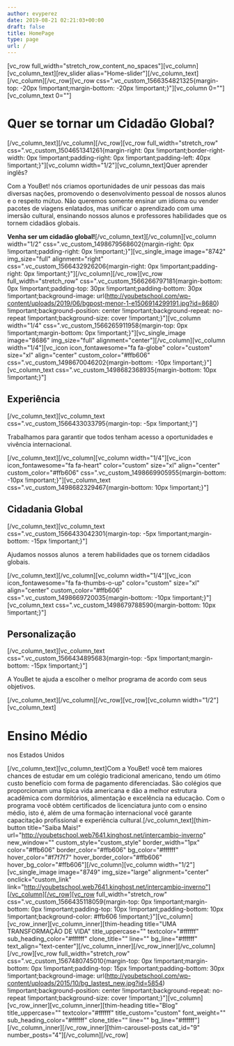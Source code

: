 ```yaml
---
author: evyperez
date: 2019-08-21 02:21:03+00:00
draft: false
title: HomePage
type: page
url: /
---
```


[vc_row full_width="stretch_row_content_no_spaces"][vc_column][vc_column_text][rev_slider alias="Home-slider"][/vc_column_text][/vc_column][/vc_row][vc_row css=".vc_custom_1566354821325{margin-top: -20px !important;margin-bottom: -20px !important;}"][vc_column 0=""][vc_column_text 0=""]




# Quer se tornar um Cidadão Global?




[/vc_column_text][/vc_column][/vc_row][vc_row full_width="stretch_row" css=".vc_custom_1504651341261{margin-right: 0px !important;border-right-width: 0px !important;padding-right: 0px !important;padding-left: 40px !important;}"][vc_column width="1/2"][vc_column_text]Quer aprender inglês?  

Com a YouBet! nós criamos oportunidades de unir pessoas das mais diversas nações, promovendo o desenvolvimento pessoal de nossos alunos e o respeito mútuo. Não queremos somente ensinar um idioma ou vender pacotes de viagens enlatados, mas unificar o aprendizado com uma imersão cultural, ensinando nossos alunos e professores habilidades que os tornem cidadãos globais.  

**Venha ser um cidadão global!**[/vc_column_text][/vc_column][vc_column width="1/2" css=".vc_custom_1498679568602{margin-right: 0px !important;padding-right: 0px !important;}"][vc_single_image image="8742" img_size="full" alignment="right" css=".vc_custom_1566432926206{margin-right: 0px !important;padding-right: 0px !important;}"][/vc_column][/vc_row][vc_row full_width="stretch_row" css=".vc_custom_1566266797181{margin-bottom: 0px !important;padding-top: 30px !important;padding-bottom: 30px !important;background-image: url(http://youbetschool.com/wp-content/uploads/2019/06/bgpost-menor-1-e1506914299191.jpg?id=8680) !important;background-position: center !important;background-repeat: no-repeat !important;background-size: cover !important;}"][vc_column width="1/4" css=".vc_custom_1566265911958{margin-top: 0px !important;margin-bottom: 0px !important;}"][vc_single_image image="8686" img_size="full" alignment="center"][/vc_column][vc_column width="1/4"][vc_icon icon_fontawesome="fa fa-globe" color="custom" size="xl" align="center" custom_color="#ffb606" css=".vc_custom_1498670046202{margin-bottom: -10px !important;}"][vc_column_text css=".vc_custom_1498682368935{margin-bottom: 10px !important;}"]




## Experiência




[/vc_column_text][vc_column_text css=".vc_custom_1566433033795{margin-top: -5px !important;}"]




Trabalhamos para garantir que todos tenham acesso a oportunidades e vivência internacional.




[/vc_column_text][/vc_column][vc_column width="1/4"][vc_icon icon_fontawesome="fa fa-heart" color="custom" size="xl" align="center" custom_color="#ffb606" css=".vc_custom_1498669905955{margin-bottom: -10px !important;}"][vc_column_text css=".vc_custom_1498682329467{margin-bottom: 10px !important;}"]




## Cidadania Global




[/vc_column_text][vc_column_text css=".vc_custom_1566433042301{margin-top: -5px !important;margin-bottom: -15px !important;}"]




Ajudamos nossos alunos  a terem habilidades que os tornem cidadãos globais.




[/vc_column_text][/vc_column][vc_column width="1/4"][vc_icon icon_fontawesome="fa fa-thumbs-o-up" color="custom" size="xl" align="center" custom_color="#ffb606" css=".vc_custom_1498669720035{margin-bottom: -10px !important;}"][vc_column_text css=".vc_custom_1498679788590{margin-bottom: 10px !important;}"]




## Personalização




[/vc_column_text][vc_column_text css=".vc_custom_1566434895683{margin-top: -5px !important;margin-bottom: -15px !important;}"]




A YouBet te ajuda a escolher o melhor programa de acordo com seus objetivos.




[/vc_column_text][/vc_column][/vc_row][vc_row][vc_column width="1/2"][vc_column_text]




# Ensino Médio  

nos Estados Unidos




[/vc_column_text][vc_column_text]Com a YouBet! você tem maiores chances de estudar em um colégio tradicional americano, tendo um ótimo custo benefício com forma de pagamento diferenciadas. São colégios que proporcionam uma típica vida americana e dão a melhor estrutura acadêmica com dormitórios, alimentação e excelência na educação. Com o programa você obtém certificados de licenciatura junto com o ensino médio, isto é, além de uma formação internacional você garante capacitação profissional e experiência cultural.[/vc_column_text][thim-button title="Saiba Mais!" url="http://youbetschool.web7641.kinghost.net/intercambio-inverno" new_window="" custom_style="custom_style" border_width="1px" color="#ffb606" border_color="#ffb606" bg_color="#ffffff" hover_color="#f7f7f7" hover_border_color="#ffb606" hover_bg_color="#ffb606"][/vc_column][vc_column width="1/2"][vc_single_image image="8749" img_size="large" alignment="center" onclick="custom_link" link="http://youbetschool.web7641.kinghost.net/intercambio-inverno"][/vc_column][/vc_row][vc_row full_width="stretch_row" css=".vc_custom_1566435118059{margin-top: 0px !important;margin-bottom: 0px !important;padding-top: 10px !important;padding-bottom: 10px !important;background-color: #ffb606 !important;}"][vc_column][vc_row_inner][vc_column_inner][thim-heading title="UMA TRANSFORMAÇÃO DE VIDA" title_uppercase="" textcolor="#ffffff" sub_heading_color="#ffffff" clone_title="" line="" bg_line="#ffffff" text_align="text-center"][/vc_column_inner][/vc_row_inner][/vc_column][/vc_row][vc_row full_width="stretch_row" css=".vc_custom_1567480745010{margin-top: 0px !important;margin-bottom: 0px !important;padding-top: 15px !important;padding-bottom: 30px !important;background-image: url(http://youbetschool.com/wp-content/uploads/2015/10/bg_lastest_new.jpg?id=5854) !important;background-position: center !important;background-repeat: no-repeat !important;background-size: cover !important;}"][vc_column][vc_row_inner][vc_column_inner][thim-heading title="Blog" title_uppercase="" textcolor="#ffffff" title_custom="custom" font_weight="" sub_heading_color="#ffffff" clone_title="" line="" bg_line="#ffffff"][/vc_column_inner][/vc_row_inner][thim-carousel-posts cat_id="9" number_posts="4"][/vc_column][/vc_row]



